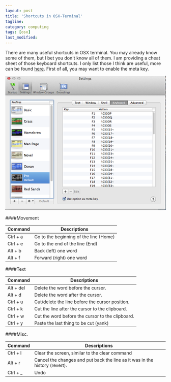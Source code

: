 ```yaml
---
layout: post
title: 'Shortcuts in OSX-Terminal'
tagline: 
category: computing
tags: [osx]
last_modified: 
---
```


There are many useful shortcuts in OSX terminal. You may already know some of
them, but I bet you don't know all of them. I am providing a cheat sheet of those keyboard shortcuts. I only list those I think are useful, more can be found [here](http://ss64.com/osx/syntax-bashkeyboard.html). First of all, you may want to enable the meta key.
<!--more-->

![terminal](/assets/images/osx-terminal.png)

####Movement

  | Command     | Descriptions                                                                | 
  | ----------- | ------------                                                                | 
  | Ctrl + a    | Go to the beginning of the line (Home)                                      | 
  | Ctrl + e    | Go to the end of the line (End)                                             | 
  | Alt + b     | Back (left) one word                                                        | 
  | Alt + f     | Forward (right) one word                                                    | 

####Text

  | Command     | Descriptions                                                                | 
  | ----------- | ------------                                                                | 
  | Alt + del   | Delete the word before the cursor.                                          | 
  | Alt + d     | Delete the word after the cursor.                                           |   
  | Ctrl + u    | Cut/delete the line before the cursor position.                             | 
  | Ctrl + k    | Cut the line after the cursor to the clipboard.                             | 
  | Ctrl + w    | Cut the word before the cursor to the clipboard.                            | 
  | Ctrl + y    | Paste the last thing to be cut (yank)                                       | 

####Misc.

  | Command     | Descriptions                                                                | 
  | ----------- | ------------                                                                | 
  | Ctrl + l    | Clear the screen, similar to the clear command                              | 
  | Alt + r     | Cancel the changes and put back the line as it was in the history (revert). | 
  | Ctrl + _    | Undo                                                                        | 